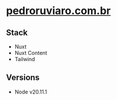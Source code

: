 # [pedroruviaro.com.br](https://pedroruviaro.com.br/)

## Stack

- Nuxt
- Nuxt Content
- Tailwind

## Versions

- Node v20.11.1

